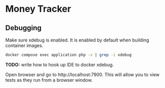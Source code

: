 # Money Tracker
## Debugging

Make sure xdebug is enabled. It is enabled by default when building container images.
```bash
docker compose exec application php -v | grep -i xdebug
```

**TODO:** write how to hook up IDE to docker xdebug.

Open browser and go to http://localhost:7900. This will allow you to view tests as they run from a browser window.

